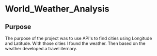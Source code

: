 # World_Weather_Analysis

## Purpose

The purpose of the project was to use API's to find cities using Longitude and Latitude. With those cities I found the weather. Then based on the weather developed a travel iternary.
